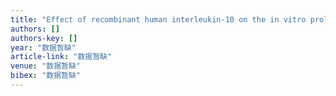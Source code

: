 ```yaml
---
title: "Effect of recombinant human interleukin-10 on the in vitro proliferation of rat vascular smooth muscle cells."
authors: []
authors-key: []
year: "数据暂缺"
article-link: "数据暂缺"
venue: "数据暂缺"
bibex: "数据暂缺"
---
```

